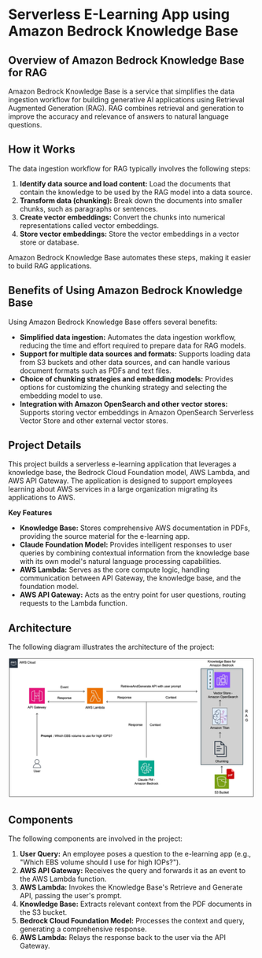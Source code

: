 # Serverless E-Learning App using Amazon Bedrock Knowledge Base

## Overview of Amazon Bedrock Knowledge Base for RAG

Amazon Bedrock Knowledge Base is a service that simplifies the data ingestion workflow for building generative AI applications using Retrieval Augmented Generation (RAG). RAG combines retrieval and generation to improve the accuracy and relevance of answers to natural language questions.

## How it Works

The data ingestion workflow for RAG typically involves the following steps:

1. **Identify data source and load content:** Load the documents that contain the knowledge to be used by the RAG model into a data source.
2. **Transform data (chunking):** Break down the documents into smaller chunks, such as paragraphs or sentences.
3. **Create vector embeddings:** Convert the chunks into numerical representations called vector embeddings.
4. **Store vector embeddings:** Store the vector embeddings in a vector store or database.

Amazon Bedrock Knowledge Base automates these steps, making it easier to build RAG applications.

## Benefits of Using Amazon Bedrock Knowledge Base

Using Amazon Bedrock Knowledge Base offers several benefits:

- **Simplified data ingestion:** Automates the data ingestion workflow, reducing the time and effort required to prepare data for RAG models.
- **Support for multiple data sources and formats:** Supports loading data from S3 buckets and other data sources, and can handle various document formats such as PDFs and text files.
- **Choice of chunking strategies and embedding models:** Provides options for customizing the chunking strategy and selecting the embedding model to use.
- **Integration with Amazon OpenSearch and other vector stores:** Supports storing vector embeddings in Amazon OpenSearch Serverless Vector Store and other external vector stores.

## Project Details  

This project builds a serverless e-learning application that leverages a knowledge base, the Bedrock Cloud Foundation model, AWS Lambda, and AWS API Gateway. The application is designed to support employees learning about AWS services in a large organization migrating its applications to AWS.

**Key Features**

* **Knowledge Base:**  Stores comprehensive AWS documentation in PDFs, providing the source material for the e-learning app.  
* **Claude Foundation Model:**  Provides intelligent responses to user queries by combining contextual information from the knowledge base with its own model's natural language processing capabilities.
* **AWS Lambda:**  Serves as the core compute logic, handling communication between API Gateway, the knowledge base, and the foundation model.
* **AWS API Gateway:**  Acts as the entry point for user questions, routing requests to the Lambda function. 

## Architecture

The following diagram illustrates the architecture of the project:

<img src="docs/aws-gai-kb-rag-elearning-arch.jpg" alt="Architecture Diagram" width="500">

## Components

The following components are involved in the project:

1. **User Query:** An employee poses a question to the e-learning app (e.g., "Which EBS volume should I use for high IOPs?").
2. **AWS API Gateway:**  Receives the query and forwards it as an event to the AWS Lambda function.
3. **AWS Lambda:**  Invokes the Knowledge Base's Retrieve and Generate API, passing the user's prompt.
4. **Knowledge Base:** Extracts relevant context from the PDF documents in the S3 bucket.
5. **Bedrock Cloud Foundation Model:**  Processes the context and query, generating a comprehensive response. 
6. **AWS Lambda:** Relays the response back to the user via the API Gateway.

